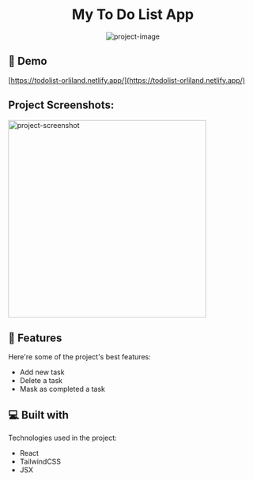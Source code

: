 <h1 align="center" id="title">My To Do List App</h1>

<p align="center"><img src="https://socialify.git.ci/Orliland/todolist/image?language=1&amp;name=1&amp;owner=1&amp;pattern=Solid&amp;theme=Light" alt="project-image"></p>

<h2>🚀 Demo</h2>

[https://todolist-orliland.netlify.app/](https://todolist-orliland.netlify.app/)

<h2>Project Screenshots:</h2>

<img src="https://i.ibb.co/s1P6xtC/Screen-Shot-2022-05-22-at-22-51-44.png" alt="project-screenshot" width="400" height="400/">

<h2>🧐 Features</h2>

Here're some of the project's best features:

- Add new task
- Delete a task
- Mask as completed a task

<h2>💻 Built with</h2>

Technologies used in the project:

- React
- TailwindCSS
- JSX

